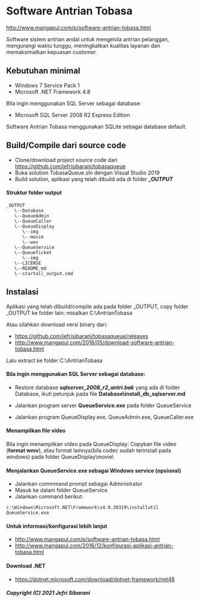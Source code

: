 # Software Antrian Tobasa
http://www.mangapul.com/p/software-antrian-tobasa.html

Software sistem antrian andal untuk mengelola antrian pelanggan, mengurangi waktu tunggu, 
meningkatkan kualitas layanan dan memaksimalkan kepuasan customer.

## Kebutuhan minimal
* Windows 7 Service Pack 1 
* Microsoft .NET Framework 4.8

Bila ingin menggunakan SQL Server sebagai database:
* Microsoft SQL Server 2008 R2 Express Edition 

Software Antrian Tobasa menggunakan SQLite sebagai database default.

## Build/Compile dari source code
* Clone/download project source code dari https://github.com/jefrisibarani/tobasaqueue
* Buka solution TobasaQueue.sln dengan Visual Studio 2019
* Build solution, aplikasi yang telah dibuild  ada di  folder  ***_OUTPUT***

#### Struktur folder output
```
_OUTPUT
   \--Database
   \--QueueAdmin
   \--QueueCaller
   \--QueueDisplay
      \--img
      \--movie
      \--wav
   \--QueueService
   \--QueueTicket
      \--img
   \--LICENSE
   \--README.md
   \--startall_output.cmd
```

## Instalasi
Aplikasi yang telah dibuild/compile ada pada folder _OUTPUT, copy folder _OUTPUT ke folder lain: 
misalkan C:\AntrianTobasa

Atau silahkan download versi binary dari:
* https://github.com/jefrisibarani/tobasaqueue/releases
* http://www.mangapul.com/2016/05/download-software-antrian-tobasa.html

Lalu extract ke folder C:\AntrianTobasa


#### Bila ingin menggunakan SQL Server sebagai database:
* Restore database ***sqlserver_2008_r2_antri.bak*** yang ada di folder Database,
  ikuti petunjuk pada file **Database\install_db_sqlserver.md**
  
* Jalankan program server **QueueService.exe** pada folder QueueService
* Jalankan program QueueDisplay.exe, QueueAdmin.exe, QueueCaller.exe


#### Menampilkan file video
Bila ingin menampilkan video pada QueueDisplay:
Copykan file video (**format wmv**), atau format lainnya(bila codec sudah terinstall pada windows)
pada folder QueueDisplay\movie\ 


#### Menjalankan QueueService.exe sebagai  Windows service (opsional)
* Jalankan commmand prompt sebagai Administrator
* Masuk ke dalam folder QueueService
* Jalankan command berikut:
```
c:\Windows\Microsoft.NET\Framework\v4.0.30319\installutil QueueService.exe
```

#### Untuk informasi/konfigurasi lebih lanjut
* http://www.mangapul.com/p/software-antrian-tobasa.html
* http://www.mangapul.com/2016/12/konfigurasi-aplikasi-antrian-tobasa.html


#### Download .NET
* https://dotnet.microsoft.com/download/dotnet-framework/net48


##### Copyright (C) 2021 Jefri Sibarani
